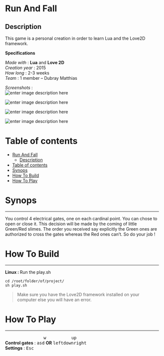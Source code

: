 <html>
<head>
<meta charset="utf-8">
<meta name="viewport" content="width=device-width, initial-scale=1.0">
<link rel="stylesheet" href="https://stackedit.io/res-min/themes/base.css" />
<script type="text/javascript" src="https://cdn.mathjax.org/mathjax/latest/MathJax.js?config=TeX-AMS_HTML"></script>
</head>
<body><div class="container"><h1 id="run-and-fall"><strong>Run And Fall</strong></h1>



<h2 id="description">Description</h2>

<p>This game is a personal creation in order to learn Lua and the Love2D framework.</p>

<p><strong>Specifications</strong></p>

<p><em>Made with</em> : <strong>Lua</strong> and <strong>Love 2D</strong> <br>
<em>Creation year</em> : 2015 <br>
<em>How long</em> : 2-3 weeks <br>
<em>Team</em> : 1 member – Dubray Matthias</p>

<p><em>Screenshots</em> :  <br>
<img src="http://matthiasdubray.com/screenshots/gate.png" alt="enter image description here" title=""></p>

<p><img src="http://matthiasdubray.com/screenshots/gate2.png" alt="enter image description here" title=""></p>

<p><img src="http://matthiasdubray.com/screenshots/gate3.png" alt="enter image description here" title=""></p>

<p><img src="http://matthiasdubray.com/screenshots/gate4.png" alt="enter image description here" title=""></p>

<h1 id="table-of-contents">Table of contents</h1>

<p><div class="toc">
<ul>
<li><a href="#run-and-fall">Run And Fall</a><ul>
<li><a href="#description">Description</a></li>
</ul>
</li>
<li><a href="#table-of-contents">Table of contents</a></li>
<li><a href="#synops">Synops</a></li>
<li><a href="#how-to-build">How To Build</a></li>
<li><a href="#how-to-play">How To Play</a></li>
</ul>
</div>
</p>



<h1 id="synops">Synops</h1>

<hr>

<p>You control 4 electrical gates, one on each cardinal point. You can chose to open or close it. This decision will be made by the coming of little Green/Red slimes. The order you received say explicitly the Green ones are authorized to cross the gates whereas the Red ones can’t. So do your job !</p>



<h1 id="how-to-build">How To Build</h1>

<hr>

<p><strong>Linux : </strong> Run the play.sh</p>

<pre><code>cd /root/folder/of/project/
sh play.sh
</code></pre>

<blockquote>
  <p>Make sure you have the Love2D framework installed on your computer else you will have an error.</p>
</blockquote>



<h1 id="how-to-play">How To Play</h1>

<hr>

<p>&nbsp;&nbsp;&nbsp;&nbsp;&nbsp;&nbsp;&nbsp;&nbsp;&nbsp;&nbsp;&nbsp;&nbsp;&nbsp;&nbsp;&nbsp;&nbsp;&nbsp;&nbsp;&nbsp;&nbsp;&nbsp;&nbsp;&nbsp;&nbsp;&nbsp;&nbsp;&nbsp;&nbsp;&nbsp;&nbsp;&nbsp;&nbsp;<kbd>w</kbd>&nbsp;&nbsp;&nbsp;&nbsp;&nbsp;&nbsp;&nbsp;&nbsp;&nbsp;&nbsp;&nbsp;&nbsp;&nbsp;&nbsp;&nbsp;&nbsp;&nbsp;&nbsp;&nbsp;&nbsp;&nbsp;<kbd>up</kbd> <br>
<strong>Control gates</strong> : <kbd>a</kbd><kbd>s</kbd><kbd>d</kbd> <strong>OR</strong> <kbd>left</kbd><kbd>down</kbd><kbd>right</kbd> <br>
<strong>Settings</strong> : <kbd>Esc</kbd></p></div></body>
</html>
